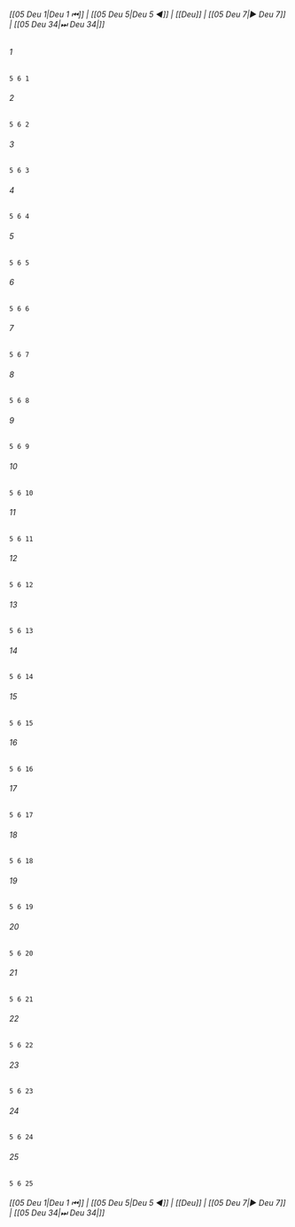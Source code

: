 
###### [[05 Deu 1|Deu 1 ⏮]] | [[05 Deu 5|Deu 5 ◀]] | [[Deu]] | [[05 Deu 7|▶ Deu 7]] | [[05 Deu 34|⏭ Deu 34|]]

###### 1
``` verse
5 6 1 
```
###### 2
``` verse
5 6 2 
```
###### 3
``` verse
5 6 3 
```
###### 4
``` verse
5 6 4 
```
###### 5
``` verse
5 6 5 
```
###### 6
``` verse
5 6 6 
```
###### 7
``` verse
5 6 7 
```
###### 8
``` verse
5 6 8 
```
###### 9
``` verse
5 6 9 
```
###### 10
``` verse
5 6 10 
```
###### 11
``` verse
5 6 11 
```
###### 12
``` verse
5 6 12 
```
###### 13
``` verse
5 6 13 
```
###### 14
``` verse
5 6 14 
```
###### 15
``` verse
5 6 15 
```
###### 16
``` verse
5 6 16 
```
###### 17
``` verse
5 6 17 
```
###### 18
``` verse
5 6 18 
```
###### 19
``` verse
5 6 19 
```
###### 20
``` verse
5 6 20 
```
###### 21
``` verse
5 6 21 
```
###### 22
``` verse
5 6 22 
```
###### 23
``` verse
5 6 23 
```
###### 24
``` verse
5 6 24 
```
###### 25
``` verse
5 6 25 
```

###### [[05 Deu 1|Deu 1 ⏮]] | [[05 Deu 5|Deu 5 ◀]] | [[Deu]] | [[05 Deu 7|▶ Deu 7]] | [[05 Deu 34|⏭ Deu 34|]]

